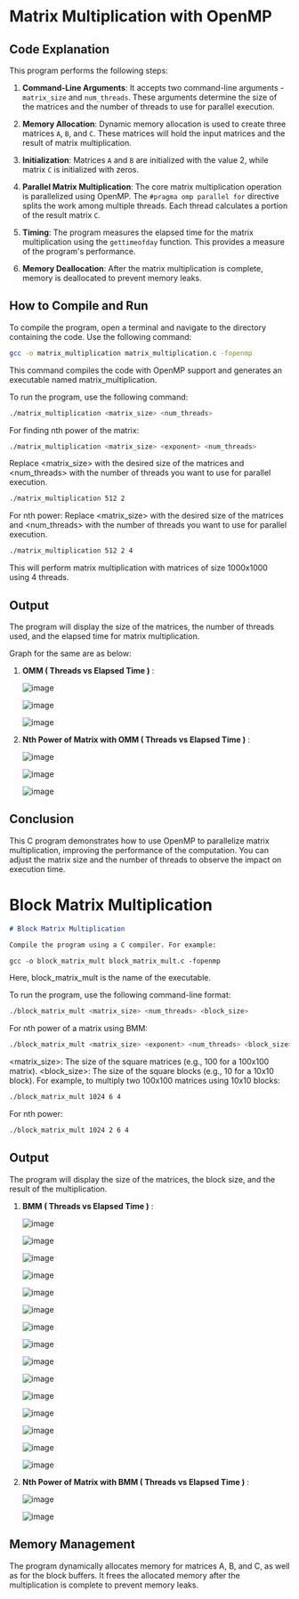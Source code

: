 # Matrix Multiplication with OpenMP

## Code Explanation

This program performs the following steps:

1. **Command-Line Arguments**: It accepts two command-line arguments - `matrix_size` and `num_threads`. These arguments determine the size of the matrices and the number of threads to use for parallel execution.

2. **Memory Allocation**: Dynamic memory allocation is used to create three matrices `A`, `B`, and `C`. These matrices will hold the input matrices and the result of matrix multiplication.

3. **Initialization**: Matrices `A` and `B` are initialized with the value 2, while matrix `C` is initialized with zeros.

4. **Parallel Matrix Multiplication**: The core matrix multiplication operation is parallelized using OpenMP. The `#pragma omp parallel for` directive splits the work among multiple threads. Each thread calculates a portion of the result matrix `C`.

5. **Timing**: The program measures the elapsed time for the matrix multiplication using the `gettimeofday` function. This provides a measure of the program's performance.

6. **Memory Deallocation**: After the matrix multiplication is complete, memory is deallocated to prevent memory leaks.

## How to Compile and Run

To compile the program, open a terminal and navigate to the directory containing the code. Use the following command:

```bash
gcc -o matrix_multiplication matrix_multiplication.c -fopenmp
```

This command compiles the code with OpenMP support and generates an executable named matrix_multiplication.

To run the program, use the following command:
```bash
./matrix_multiplication <matrix_size> <num_threads>
```

For finding nth power of the matrix:
```bash
./matrix_multiplication <matrix_size> <exponent> <num_threads>
```

Replace <matrix_size> with the desired size of the matrices and <num_threads> with the number of threads you want to use for parallel execution.
```bash
./matrix_multiplication 512 2
```

For nth power:
Replace <matrix_size> with the desired size of the matrices and <num_threads> with the number of threads you want to use for parallel execution.
```bash
./matrix_multiplication 512 2 4
```

This will perform matrix multiplication with matrices of size 1000x1000 using 4 threads.

## Output

The program will display the size of the matrices, the number of threads used, and the elapsed time for matrix multiplication.

Graph for the same are as below:

1. **OMM ( Threads vs Elapsed Time )** :

     ![image](https://github.com/Yasaswi-Vanarasi/SE23MAID016_1/assets/87477849/214d0bbe-35e7-4ec1-8885-55ffa655539d)
   
     ![image](https://github.com/Yasaswi-Vanarasi/SE23MAID016_1/assets/87477849/fd239863-8ad3-4060-90c6-238a7d9089a6)
   
     ![image](https://github.com/Yasaswi-Vanarasi/SE23MAID016_1/assets/87477849/8a838ed7-9a8a-4719-8aaf-1caffe1cff31)


   
3. **Nth Power of Matrix with OMM ( Threads vs Elapsed Time )** :

     ![image](https://github.com/Yasaswi-Vanarasi/SE23MAID016_1/assets/87477849/1987cf3d-d742-4dfd-a3b9-528fa4295ff3)

     ![image](https://github.com/Yasaswi-Vanarasi/SE23MAID016_1/assets/87477849/38c9599a-404c-4a1d-b694-7d5da7799022)

     ![image](https://github.com/Yasaswi-Vanarasi/SE23MAID016_1/assets/87477849/23a06272-0650-45a2-b65b-aa4400fa8916)


## Conclusion

This C program demonstrates how to use OpenMP to parallelize matrix multiplication, improving the performance of the computation. You can adjust the matrix size and the number of threads to observe the impact on execution time.




# Block Matrix Multiplication

```markdown
# Block Matrix Multiplication

Compile the program using a C compiler. For example:

gcc -o block_matrix_mult block_matrix_mult.c -fopenmp
```

Here, block_matrix_mult is the name of the executable.

To run the program, use the following command-line format:
```bash
./block_matrix_mult <matrix_size> <num_threads> <block_size>
```

For nth power of a matrix using BMM:
```bash
./block_matrix_mult <matrix_size> <exponent> <num_threads> <block_size>
```

<matrix_size>: The size of the square matrices (e.g., 100 for a 100x100 matrix).
<block_size>: The size of the square blocks (e.g., 10 for a 10x10 block).
For example, to multiply two 100x100 matrices using 10x10 blocks:

```bash
./block_matrix_mult 1024 6 4
```

For nth power:
```bash
./block_matrix_mult 1024 2 6 4
```

## Output
The program will display the size of the matrices, the block size, and the result of the multiplication.

1. **BMM ( Threads vs Elapsed Time )** :

   ![image](https://github.com/Yasaswi-Vanarasi/SE23MAID016_1/assets/87477849/5459377d-77e7-4b33-9bfa-df1969f7fdf5)
   
   ![image](https://github.com/Yasaswi-Vanarasi/SE23MAID016_1/assets/87477849/4aec8243-0a1d-47ed-9441-78a87dc07970)
   
   ![image](https://github.com/Yasaswi-Vanarasi/SE23MAID016_1/assets/87477849/d7496767-f977-4375-b98e-5cb59c7320ce)
   
   ![image](https://github.com/Yasaswi-Vanarasi/SE23MAID016_1/assets/87477849/341b8577-f877-4c5c-bfd3-d4e921df4ea0)
   
   ![image](https://github.com/Yasaswi-Vanarasi/SE23MAID016_1/assets/87477849/8b305baa-2817-4843-ac36-ef156e2c22d4)
   
   ![image](https://github.com/Yasaswi-Vanarasi/SE23MAID016_1/assets/87477849/6ce478c7-09d3-4714-83c5-4e4cd8b9bb74)
   
   ![image](https://github.com/Yasaswi-Vanarasi/SE23MAID016_1/assets/87477849/a6a6a1e0-94da-4acb-a059-b7a5870c1b9f)
   
   ![image](https://github.com/Yasaswi-Vanarasi/SE23MAID016_1/assets/87477849/e3ac55d7-ad17-4c69-b271-1d0415428e56)
   
   ![image](https://github.com/Yasaswi-Vanarasi/SE23MAID016_1/assets/87477849/84c3ace2-2eaa-453e-b40e-17a9c8f6f8d1)
   
   ![image](https://github.com/Yasaswi-Vanarasi/SE23MAID016_1/assets/87477849/fc206d4f-83a1-4fee-81b4-7d83b519ab3d)
   
   ![image](https://github.com/Yasaswi-Vanarasi/SE23MAID016_1/assets/87477849/09644dc4-e1f0-464f-8d44-419a84ca86cb)
   
   ![image](https://github.com/Yasaswi-Vanarasi/SE23MAID016_1/assets/87477849/d2120d5c-d4bf-45f7-a6f4-9afa64cb7408)
   
   ![image](https://github.com/Yasaswi-Vanarasi/SE23MAID016_1/assets/87477849/cfe4e6f7-5a91-45bc-b4e0-fd36c79da57f)
   
   ![image](https://github.com/Yasaswi-Vanarasi/SE23MAID016_1/assets/87477849/a2540238-624c-4c5f-9de3-f9dcde4314fb)
   
   ![image](https://github.com/Yasaswi-Vanarasi/SE23MAID016_1/assets/87477849/d518ff1b-3dd9-4e1f-841c-92df52c39be7)


   
3. **Nth Power of Matrix with BMM ( Threads vs Elapsed Time )** :

   ![image](https://github.com/Yasaswi-Vanarasi/SE23MAID016_1/assets/87477849/51ba9293-04b2-4606-859c-329242a5c7a0)


   ![image](https://github.com/Yasaswi-Vanarasi/SE23MAID016_1/assets/87477849/f901caa2-3df8-4c0f-93fe-e4053b3ce89e)



## Memory Management
The program dynamically allocates memory for matrices A, B, and C, as well as for the block buffers. It frees the allocated memory after the multiplication is complete to prevent memory leaks.

